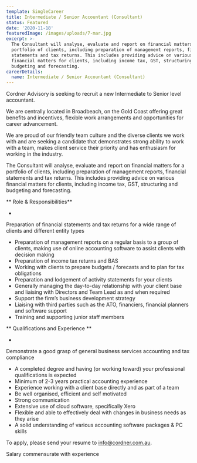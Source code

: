 ```yaml
---
template: SingleCareer
title: Intermediate / Senior Accountant (Consultant)
status: Featured
date: '2020-11-18'
featuredImage: /images/uploads/7-mar.jpg
excerpt: >-
  The Consultant will analyse, evaluate and report on financial matters for a
  portfolio of clients, including preparation of management reports, financial
  statements and tax returns. This includes providing advice on various
  financial matters for clients, including income tax, GST, structuring and
  budgeting and forecasting.
careerDetails:
  name: Intermediate / Senior Accountant (Consultant)
---
```

Cordner Advisory is seeking to recruit a new Intermediate to Senior level accountant.

We are centrally located in Broadbeach, on the Gold Coast offering great benefits and incentives, flexible work arrangements and opportunities for career advancement.

We are proud of our friendly team culture and the diverse clients we work with and are seeking a candidate that demonstrates strong ability to work with a team, makes client service their priority and has enthusiasm for working in the industry.

The Consultant will analyse, evaluate and report on financial matters for a portfolio of clients, including preparation of management reports, financial statements and tax returns. This includes providing advice on various financial matters for clients, including income tax, GST, structuring and budgeting and forecasting.

**Role & Responsibilities**  

* Preparation of financial statements and tax returns for a wide range of clients and different entity types
* Preparation of management reports on a regular basis to a group of clients, making use of online accounting software to assist clients with decision making
* Preparation of income tax returns and BAS 
* Working with clients to prepare budgets / forecasts and to plan for tax obligations
* Preparation and lodgement of activity statements for your clients
* Generally managing the day-to-day relationship with your client base and liaising with Directors and Team Lead as and when required
* Support the firm’s business development strategy
* Liaising with third parties such as the ATO, financiers, financial planners and software support
* Training and supporting junior staff members

**Qualifications and Experience**

* Demonstrate a good grasp of general business services accounting and tax compliance 
* A completed degree and having (or working toward) your professional qualifications is expected
* Minimum of 2-3 years practical accounting experience
* Experience working with a client base directly and as part of a team
* Be well organised, efficient and self motivated 
* Strong communication
* Extensive use of cloud software, specifically Xero
* Flexible and able to effectively deal with changes in business needs as they arise
* A solid understanding of various accounting software packages & PC skills 

To apply, please send your resume to info@cordner.com.au.

Salary commensurate with experience
